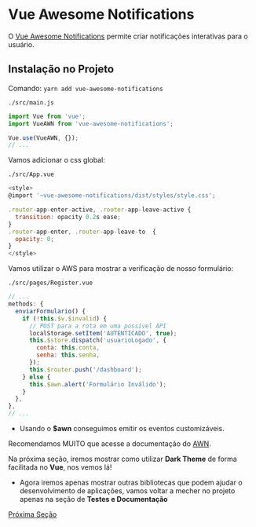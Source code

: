 # Vue Awesome Notifications

O [Vue Awesome Notifications](https://f3oall.github.io/awesome-notifications/docs/toasts/general) permite criar notificações interativas para o usuário.

## Instalação no Projeto

Comando: `yarn add vue-awesome-notifications`

`./src/main.js`

```js
import Vue from 'vue';
import VueAWN from 'vue-awesome-notifications';

Vue.use(VueAWN, {});
// ...
```

Vamos adicionar o css global:

`./src/App.vue`

```js
<style>
@import '~vue-awesome-notifications/dist/styles/style.css';

.router-app-enter-active, .router-app-leave-active {
  transition: opacity 0.2s ease;
}
.router-app-enter, .router-app-leave-to  {
  opacity: 0;
}
</style>
```

Vamos utilizar o AWS para mostrar a verificação de nosso formulário:

`./src/pages/Register.vue`

```js
// ...
methods: {
  enviarFormulario() {
    if (!this.$v.$invalid) {
      // POST para a rota em uma possível API
      localStorage.setItem('AUTENTICADO', true);
      this.$store.dispatch('usuarioLogado', {
        conta: this.conta,
        senha: this.senha,
      });
      this.$router.push('/dashboard');
    } else {
      this.$awn.alert('Formulário Inválido');
    }
  },
},
// ...
```

* Usando o **$awn** conseguimos emitir os eventos customizáveis.

Recomendamos MUITO que acesse a documentação do [AWN](https://f3oall.github.io/awesome-notifications/docs/toasts/general).

Na próxima seção, iremos mostrar como utilizar **Dark Theme** de forma facilitada no **Vue**, nos vemos lá!

* Agora iremos apenas mostrar outras bibliotecas que podem ajudar o desenvolvimento de aplicações, vamos voltar a mecher no projeto apenas na seção de **Testes e Documentação**

[Próxima Seção](./4-VueDarkMode.md)